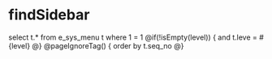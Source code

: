 findSidebar
===
select t.*
  from e_sys_menu t
 where 1 = 1 
@if(!isEmpty(level)) {
and t.leve = #{level}
@}
@pageIgnoreTag() {
order by t.seq_no
@}
